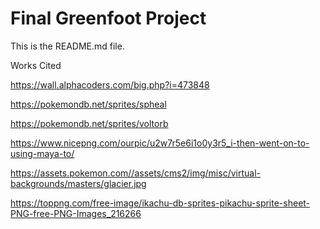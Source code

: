 # Final Greenfoot Project
This is the README.md file.

Works Cited

https://wall.alphacoders.com/big.php?i=473848

https://pokemondb.net/sprites/spheal

https://pokemondb.net/sprites/voltorb

https://www.nicepng.com/ourpic/u2w7r5e6i1o0y3r5_i-then-went-on-to-using-maya-to/

https://assets.pokemon.com//assets/cms2/img/misc/virtual-backgrounds/masters/glacier.jpg

https://toppng.com/free-image/ikachu-db-sprites-pikachu-sprite-sheet-PNG-free-PNG-Images_216266
